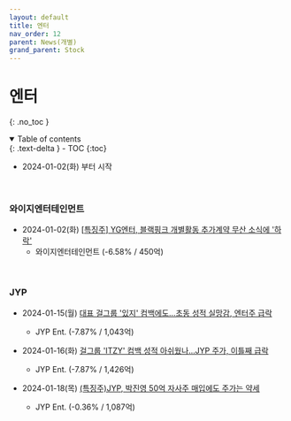 ```yaml
---
layout: default
title: 엔터
nav_order: 12
parent: News(개별)
grand_parent: Stock
---
```


# 엔터

{: .no_toc }

<details open markdown="block">
  <summary>
    Table of contents
  </summary>
  {: .text-delta }
- TOC
{:toc}
</details>

<!------------------------------------ STEP ------------------------------------>

* 2024-01-02(화) 부터 시작



<br>

### 와이지엔터테인먼트

* 2024-01-02(화) [[특징주\] YG엔터, 블랙핑크 개별활동 추가계약 무산 소식에 '하락'](https://www.jeonmae.co.kr/news/articleView.html?idxno=1004787)
  * 와이지엔터테인먼트 (-6.58% / 450억)



<br>

### JYP

* 2024-01-15(월) [대표 걸그룹 '있지' 컴백에도…초동 성적 실망감, 엔터주 급락](http://news.mt.co.kr/mtview.php?no=2024011514575191449)

  * JYP Ent. (-7.87% / 1,043억)

* 2024-01-16(화) [걸그룹 'ITZY' 컴백 성적 아쉬웠나…JYP 주가, 이틀째 급락](http://news.mt.co.kr/mtview.php?no=2024011611145374686)

  * JYP Ent. (-7.87% / 1,426억)

* 2024-01-18(목) [(특징주)JYP, 박진영 50억 자사주 매입에도 주가는 약세](http://www.newstomato.com/ReadNews.aspx?no=1216619&inflow=N)

  * JYP Ent. (-0.36% / 1,087억)

  